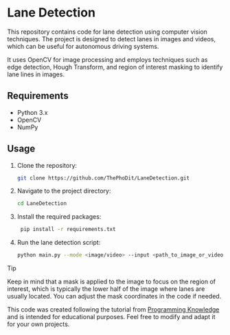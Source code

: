 # Lane Detection

This repository contains code for lane detection using computer vision techniques. The project is designed to detect lanes in images and videos, which can be useful for autonomous driving systems.

It uses OpenCV for image processing and employs techniques such as edge detection, Hough Transform, and region of interest masking to identify lane lines in images.

## Requirements
- Python 3.x
- OpenCV
- NumPy

## Usage
1. Clone the repository:
   ```bash
   git clone https://github.com/ThePhoDit/LaneDetection.git
   ```
   
2. Navigate to the project directory:
   ```bash
   cd LaneDetection
   ```
   
3. Install the required packages:
   ```bash
    pip install -r requirements.txt
    ```
4. Run the lane detection script:
   ```bash
   python main.py --mode <image/video> --input <path_to_image_or_video>
   ```
   
> [!TIP]
> Keep in mind that a mask is applied to the image to focus on the region of interest, which is typically the lower half of the image where lanes are usually located. You can adjust the mask coordinates in the code if needed.

This code was created following the tutorial from [Programming Knowledge](https://www.youtube.com/watch?v=eLTLtUVuuy4&list=PLZ9yCGFMeMboFcNF55cEuAKBkME5Wcls8) and is intended for educational purposes. Feel free to modify and adapt it for your own projects.